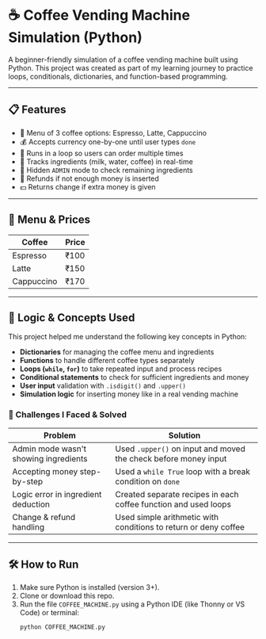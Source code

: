 # ☕ Coffee Vending Machine Simulation (Python)

A beginner-friendly simulation of a coffee vending machine built using Python. This project was created as part of my learning journey to practice loops, conditionals, dictionaries, and function-based programming.

---

## 📋 Features

- 🚀 Menu of 3 coffee options: Espresso, Latte, Cappuccino
- 💰 Accepts currency one-by-one until user types `done`
- 🔁 Runs in a loop so users can order multiple times
- 🧠 Tracks ingredients (milk, water, coffee) in real-time
- 🔐 Hidden `ADMIN` mode to check remaining ingredients
- 🔄 Refunds if not enough money is inserted
- 💵 Returns change if extra money is given

---

## 📌 Menu & Prices

| Coffee      | Price |
|-------------|--------|
| Espresso    | ₹100   |
| Latte       | ₹150   |
| Cappuccino  | ₹170   |

---

## 🧠 Logic & Concepts Used

This project helped me understand the following key concepts in Python:

- **Dictionaries** for managing the coffee menu and ingredients
- **Functions** to handle different coffee types separately
- **Loops (`while`, `for`)** to take repeated input and process recipes
- **Conditional statements** to check for sufficient ingredients and money
- **User input** validation with `.isdigit()` and `.upper()`
- **Simulation logic** for inserting money like in a real vending machine

### 🔧 Challenges I Faced & Solved

| Problem | Solution |
|--------|----------|
| Admin mode wasn't showing ingredients | Used `.upper()` on input and moved the check before money input |
| Accepting money step-by-step | Used a `while True` loop with a break condition on `done` |
| Logic error in ingredient deduction | Created separate recipes in each coffee function and used loops |
| Change & refund handling | Used simple arithmetic with conditions to return or deny coffee |

---

## 🛠 How to Run

1. Make sure Python is installed (version 3+).
2. Clone or download this repo.
3. Run the file `COFFEE_MACHINE.py` using a Python IDE (like Thonny or VS Code) or terminal:
   ```bash
   python COFFEE_MACHINE.py
